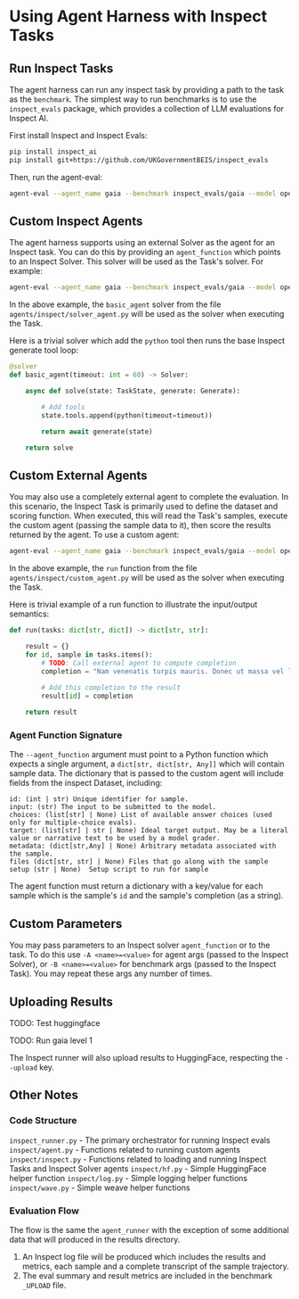 # Using Agent Harness with Inspect Tasks

## Run Inspect Tasks

The agent harness can run any inspect task by providing a path to the task as the `benchmark`. The simplest way to run benchmarks is to use the `inspect_evals` package, which provides a collection of LLM evaluations for Inspect AI.

First install Inspect and Inspect Evals:

``` bash
pip install inspect_ai
pip install git+https://github.com/UKGovernmentBEIS/inspect_evals
```

Then, run the agent-eval:

``` bash
agent-eval --agent_name gaia --benchmark inspect_evals/gaia --model openai/gpt-4o 
```

## Custom Inspect Agents

The agent harness supports using an external Solver as the agent for an Inspect task. You can do this by providing an `agent_function` which points to an Inspect Solver. This solver will be used as the Task's solver. For example:

``` bash
agent-eval --agent_name gaia --benchmark inspect_evals/gaia --model openai/gpt-4o --agent_dir agents/inspect --agent_function solver_agent.basic_agent
```

In the above example, the `basic_agent` solver from the file `agents/inspect/solver_agent.py` will be used as the solver when executing the Task.

Here is a trivial solver which add the `python` tool then runs the base Inspect generate tool loop:

``` python
@solver
def basic_agent(timeout: int = 60) -> Solver:

    async def solve(state: TaskState, generate: Generate):

        # Add tools
        state.tools.append(python(timeout=timeout))

        return await generate(state)

    return solve
```

## Custom External Agents

You may also use a completely external agent to complete the evaluation. In this scenario, the Inspect Task is primarily used to define the dataset and scoring function. When executed, this will read the Task's samples, execute the custom agent (passing the sample data to it), then score the results returned by the agent. To use a custom agent:

``` bash
agent-eval --agent_name gaia --benchmark inspect_evals/gaia --model openai/gpt-4o --agent_dir agents/inspect --agent_function custom_agent.run
```

In the above example, the `run` function from the file `agents/inspect/custom_agent.py` will be used as the solver when executing the Task.

Here is trivial example of a run function to illustrate the input/output semantics:

``` python
def run(tasks: dict[str, dict]) -> dict[str, str]:

    result = {}
    for id, sample in tasks.items():
        # TODO: Call external agent to compute completion
        completion = "Nam venenatis turpis mauris. Donec ut massa vel lacus maximus placerat."
        
        # Add this completion to the result
        result[id] = completion

    return result
```

### Agent Function Signature

The `--agent_function` argument must point to a Python function which expects a single argument, a `dict[str, dict[str, Any]]` which will contain sample data. The dictionary that is passed to the custom agent will include fields from the inspect Dataset, including:

```         
id: (int | str) Unique identifier for sample.
input: (str) The input to be submitted to the model.
choices: (list[str] | None) List of available answer choices (used only for multiple-choice evals).
target: (list[str] | str | None) Ideal target output. May be a literal value or narrative text to be used by a model grader.
metadata: (dict[str,Any] | None) Arbitrary metadata associated with the sample.
files (dict[str, str] | None) Files that go along with the sample
setup (str | None)  Setup script to run for sample
```

The agent function must return a dictionary with a key/value for each sample which is the sample's `id` and the sample's completion (as a string).

## Custom Parameters

You may pass parameters to an Inspect solver `agent_function` or to the task. To do this use `-A <name>=<value>` for agent args (passed to the Inspect Solver), or `-B <name>=<value>` for benchmark args (passed to the Inspect Task). You may repeat these args any number of times.

## Uploading Results

TODO: Test huggingface

TODO: Run gaia level 1

The Inspect runner will also upload results to HuggingFace, respecting the `--upload` key.

## Other Notes

### Code Structure

`inspect_runner.py` - The primary orchestrator for running Inspect evals `inspect/agent.py` - Functions related to running custom agents `inspect/inspect.py` - Functions related to loading and running Inspect Tasks and Inspect Solver agents `inspect/hf.py` - Simple HuggingFace helper function `inspect/log.py` - Simple logging helper functions `inspect/wave.py` - Simple weave helper functions

### Evaluation Flow

The flow is the same the `agent_runner` with the exception of some additional data that will produced in the results directory.

1)  An Inspect log file will be produced which includes the results and metrics, each sample and a complete transcript of the sample trajectory.
2)  The eval summary and result metrics are included in the benchmark `_UPLOAD` file.

##
